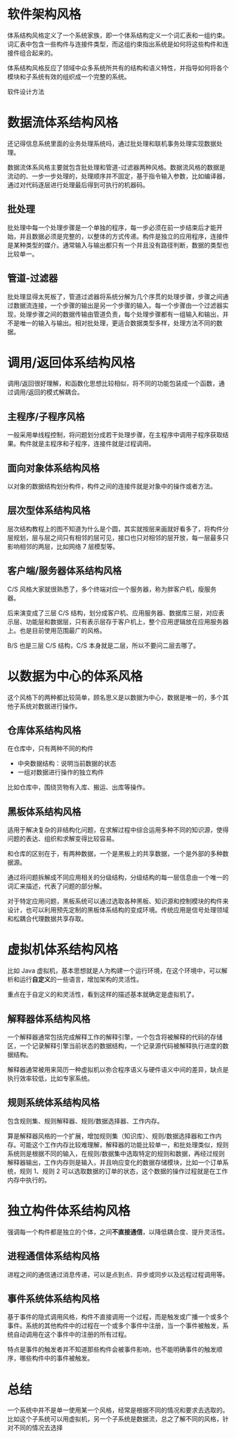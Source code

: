 # 软件架构风格

体系结构风格定义了一个系统家族，即一个体系结构定义一个词汇表和一组约束。词汇表中包含一些构件与连接件类型，而这组约束指出系统是如何将这些构件和连接件组合起来的。

体系结构风格反应了领域中众多系统所共有的结构和语义特性，并指导如何将各个模块和子系统有效的组织成一个完整的系统。

软件设计方法

# 数据流体系结构风格

还记得信息系统里面的业务处理系统吗，通过批处理和联机事务处理实现数据处理。

数据流体系风格主要就包含批处理和管道-过滤器两种风格。数据流风格的数据是流动的、一步一步处理的，处理顺序并不固定，基于指令输入参数，比如编译器，通过对代码逐层进行处理最后得到可执行的机器码。

## 批处理

批处理中每一个处理步骤是一个单独的程序，每一步必须在前一步结束后才能开始，并且数据必须是完整的，以整体的方式传递。构件是独立的应用程序，连接件是某种类型的媒介。通常输入与输出都只有一个并且没有路径判断，数据的类型也比较单一。

## 管道-过滤器

批处理显得太死板了，管道过滤器将系统分解为几个序贯的处理步骤，步骤之间通过数据流连接，一个步骤的输出是另一个步骤的输入。每一个步骤由一个过滤器实现，处理步骤之间的数据传输由管道负责，每个处理步骤都有一组输入和输出，并不是唯一的输入与输出。相对批处理，更适合数据类型多样，处理方法不同的数据。

# 调用/返回体系结构风格

调用/返回很好理解，和函数化思想比较相似，将不同的功能包装成一个函数，通过调用/返回的模式解耦合。

## 主程序/子程序风格

一般采用单线程控制，将问题划分成若干处理步骤，在主程序中调用子程序获取结果。构件就是主程序和子程序，连接件就是过程调用。

## 面向对象体系结构风格

以对象的数据结构划分构件，构件之间的连接件就是对象中的操作或者方法。

## 层次型体系结构风格

层次结构教程上的图不知道为什么是个圆，其实就按层来画就好看多了，将构件分层规划，层与层之间只有相邻的层可见，接口也只对相邻的层开放，每一层最多只影响相邻的两层，比如网络 7 层模型等。

## 客户端/服务器体系结构风格

C/S 风格大家就很熟悉了，多个终端对应一个服务器，称为胖客户机，瘦服务器。

后来演变成了三层 C/S 结构，划分成客户机、应用服务器、数据库三层，对应表示层、功能层和数据层，只有表示层存于客户机上，整个应用逻辑放在应用服务器上。也是目前使用范围最广的风格。

B/S 也是三层 C/S 结构，C/S 本身就是二层，所以不要问二层去哪了。

# 以数据为中心的体系风格

这个风格下的两种都比较简单，顾名思义是以数据为中心，数据是唯一的，多个其他子系统对数据进行操作。

## 仓库体系结构风格

在仓库中，只有两种不同的构件

- 中央数据结构：说明当前数据的状态
- 一组对数据进行操作的独立构件

比如仓库中，围绕货物有入库、搬运、出库等操作。

## 黑板体系结构风格

适用于解决复杂的非结构化问题，在求解过程中综合运用多种不同的知识源，使得问题的表达、组织和求解变得比较容易。

和仓库的区别在于，有两种数据，一个是黑板上的共享数据，一个是外部的多种数据源。

通过将问题拆解成不同应用相关的分级结构，分级结构的每一层信息由一个唯一的词汇来描述，代表了问题的部分解。

对于特定应用问题，黑板系统可以通过选取各种黑板、知识源和控制模块的构件来设计，也可以利用预先定制的黑板体系结构的变成环境。传统应用是信号处理领域和松耦合代理数据共享存取。

# 虚拟机体系结构风格

比如 Java 虚拟机，基本思想就是人为构建一个运行环境，在这个环境中，可以解析和运行**自定义**的一些语言，增加架构的灵活性。

重点在于自定义的和灵活性，看到这样的描述基本就确定是虚拟机了。

## 解释器体系结构风格

一个解释器通常包括完成解释工作的解释引擎，一个包含将被解释的代码的存储区，一个记录解释引擎当前状态的数据结构，一个记录源代码被解释执行进度的数据结构。

解释器通常被用来简历一种虚拟机以弥合程序语义与硬件语义中间的差异，缺点是执行效率较低，比如专家系统。

## 规则系统体系结构风格

包含规则集、规则解释器、规则/数据选择器、工作内存。

算是解释器风格的一个扩展，增加规则集（知识库）、规则/数据选择器和工作内存。可能这个工作内存比较难理解，解释器的功能比较单一，和批处理类似，规则系统则是根据不同的输入，在规则/数据集中选取特定的规则和数据，再经过规则解释器输出，工作内存则是输入，并且响应变化的数据存储模块，比如一个订单系统，规则 1、规则 2 可以选取数据的订单的状态，这个数据的操作过程就是在工作内存中执行的。

# 独立构件体系结构风格

强调每一个构件都是独立的个体，之间**不直接通信**，以降低耦合度、提升灵活性。

## 进程通信体系结构风格

进程之间的通信通过消息传递，可以是点到点、异步或同步以及远程过程调用等。

## 事件系统体系结构风格

基于事件的隐式调用风格，构件不直接调用一个过程，而是触发或广播一个或多个事件。系统的其他构件中的过程在一个或多个事件中注册，当一个事件被触发，系统自动调用在这个事件中的注册的所有过程。

特点是事件的触发者并不知道那些构件会被事件影响，也不能明确事件的触发顺序，哪些构件中的事件被触发。

# 总结

一个系统中并不是单一使用某一个风格，经常是根据不同的情况和要求去选取的。比如这个子系统可以用虚拟机，另一个子系统是数据流，总之了解不同的风格，针对不同的情况去选择
